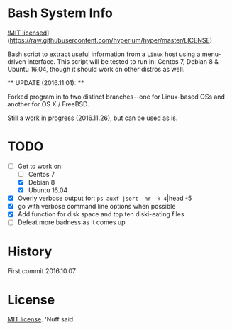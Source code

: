 # Bash System Info  

[!MIT licensed](https://img.shields.io/badge/license-MIT-blue.svg)](https://raw.githubusercontent.com/hyperium/hyper/master/LICENSE)

Bash script to extract useful information from a `Linux` host using a menu-driven interface.
This script will be tested to run in: Centos 7, Debian 8 & Ubuntu 16.04, though it should work on other distros as well. 

** UPDATE (2016.11.01): ** 

Forked program in to two distinct branches--one for Linux-based OSs and another for OS X / FreeBSD. 

Still a work in progress (2016.11.26), but can be used as is.  

# TODO

- [ ] Get to work on: 
    - [ ] Centos 7
    - [x] Debian 8
    - [x] Ubuntu 16.04
    
- [x] Overly verbose output for: `ps auxf |sort -nr -k 4`|head -5 
- [x] go with verbose command line options when possible 
- [x] Add function for disk space and top ten diski-eating files 
- [ ] Defeat more badness as it comes up

# History 

First commit 2016.10.07

# License 

[MIT license](https://opensource.org/licenses/MIT). 'Nuff said. 
